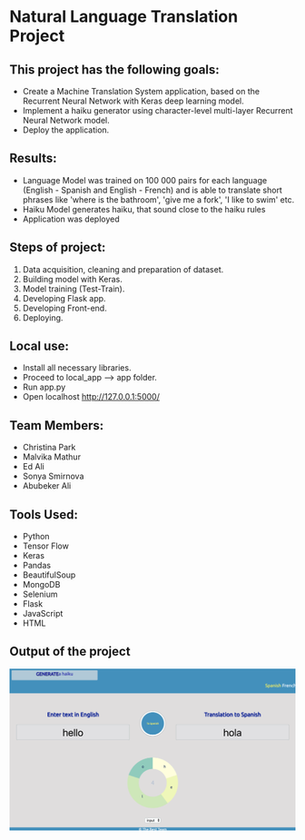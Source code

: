 # Natural Language Translation Project

## This project has the following goals:

- Create a Machine Translation System application, based on the Recurrent Neural Network with Keras deep learning model.
- Implement a haiku generator using character-level multi-layer Recurrent Neural Network model.
- Deploy the application.

## Results:

- Language Model was trained on 100 000 pairs for each language (English - Spanish and English - French) and is able to translate short phrases like 'where is the bathroom', 'give me a fork', 'I like to swim' etc.
- Haiku Model generates haiku, that sound close to the haiku rules
- Application was deployed

## Steps of project:

1. Data acquisition, cleaning and preparation of dataset.
2. Building model with Keras.
3. Model training (Test-Train).
4. Developing Flask app.
5. Developing Front-end.
6. Deploying.

## Local use:

- Install all necessary libraries.
- Proceed to local_app --> app folder.
- Run app.py
- Open localhost http://127.0.0.1:5000/

## Team Members:

- Christina Park
- Malvika Mathur
- Ed Ali
- Sonya Smirnova
- Abubeker Ali

## Tools Used:

- Python
- Tensor Flow
- Keras
- Pandas
- BeautifulSoup
- MongoDB
- Selenium
- Flask
- JavaScript
- HTML

## Output of the project
![project.png](project.png)
